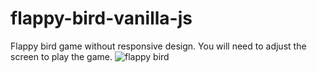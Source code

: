 # flappy-bird-vanilla-js
Flappy bird game without responsive design. You will need to adjust the screen to play the game.
![flappy bird](https://github.com/Kuzma02/flappy-bird-vanilla-js/assets/138793624/b0c29c39-d301-4669-acb1-05d86476aba5)
